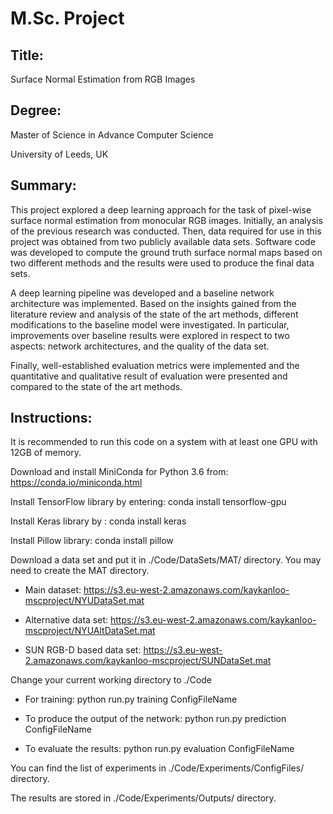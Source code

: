 # M.Sc. Project
## Title: 
Surface Normal Estimation from RGB Images
## Degree: 
Master of Science in Advance Computer Science

University of Leeds, UK
## Summary:
This project explored a deep learning approach for the task of pixel-wise surface normal estimation from monocular RGB images. Initially, an analysis of the previous research was conducted. Then, data required for use in this project was obtained from two publicly available data sets. Software code was developed to compute the ground truth surface normal maps based on two
different methods and the results were used to produce the final data sets.

A deep learning pipeline was developed and a baseline network architecture was implemented. Based on the insights gained from the literature review and analysis of the state of the art methods, different modifications to the baseline model were investigated. In particular, improvements over baseline results were explored in respect to two aspects: network architectures, and the quality of the data set.

Finally, well-established evaluation metrics were implemented and the quantitative and qualitative result of evaluation were presented and compared to the state of the art methods.

## Instructions:
It is recommended to run this code on a system with at least one GPU with 12GB of memory. 

Download and install MiniConda for Python 3.6 from: https://conda.io/miniconda.html 

Install TensorFlow library by entering: conda install tensorflow-gpu

Install Keras library by : conda install keras

Install Pillow library: conda install pillow

Download a data set and put it in ./Code/DataSets/MAT/ directory. You may need to create the MAT directory. 

* Main dataset: https://s3.eu-west-2.amazonaws.com/kaykanloo-mscproject/NYUDataSet.mat

* Alternative data set: https://s3.eu-west-2.amazonaws.com/kaykanloo-mscproject/NYUAltDataSet.mat

* SUN RGB-D based data set: https://s3.eu-west-2.amazonaws.com/kaykanloo-mscproject/SUNDataSet.mat

Change your current working directory to ./Code

* For training: python run.py training ConfigFileName

* To produce the output of the network: python run.py prediction ConfigFileName

* To evaluate the results: python run.py evaluation ConfigFileName

You can find the list of experiments in ./Code/Experiments/ConfigFiles/ directory.   

The results are stored in ./Code/Experiments/Outputs/ directory.

